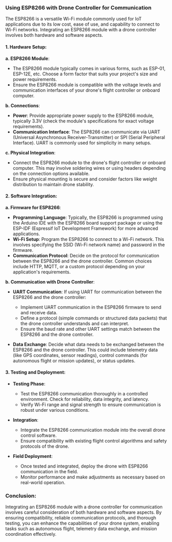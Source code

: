 ### Using ESP8266 with Drone Controller for Communication

The ESP8266 is a versatile Wi-Fi module commonly used for IoT applications due to its low cost, ease of use, and capability to connect to Wi-Fi networks. Integrating an ESP8266 module with a drone controller involves both hardware and software aspects.

#### 1. Hardware Setup:

**a. ESP8266 Module**: 

- The ESP8266 module typically comes in various forms, such as ESP-01, ESP-12E, etc. Choose a form factor that suits your project's size and power requirements.
- Ensure the ESP8266 module is compatible with the voltage levels and communication interfaces of your drone's flight controller or onboard computer.

**b. Connections**: 

- **Power**: Provide appropriate power supply to the ESP8266 module, typically 3.3V (check the module's specifications for exact voltage requirements).
- **Communication Interface**: The ESP8266 can communicate via UART (Universal Asynchronous Receiver-Transmitter) or SPI (Serial Peripheral Interface). UART is commonly used for simplicity in many setups.

**c. Physical Integration**: 

- Connect the ESP8266 module to the drone's flight controller or onboard computer. This may involve soldering wires or using headers depending on the connection options available.
- Ensure physical mounting is secure and consider factors like weight distribution to maintain drone stability.

#### 2. Software Integration:

**a. Firmware for ESP8266**:

- **Programming Language**: Typically, the ESP8266 is programmed using the Arduino IDE with the ESP8266 board support package or using the ESP-IDF (Espressif IoT Development Framework) for more advanced applications.
- **Wi-Fi Setup**: Program the ESP8266 to connect to a Wi-Fi network. This involves specifying the SSID (Wi-Fi network name) and password in the firmware.
- **Communication Protocol**: Decide on the protocol for communication between the ESP8266 and the drone controller. Common choices include HTTP, MQTT, or a custom protocol depending on your application's requirements.
  
**b. Communication with Drone Controller**:

- **UART Communication**: If using UART for communication between the ESP8266 and the drone controller:
  - Implement UART communication in the ESP8266 firmware to send and receive data.
  - Define a protocol (simple commands or structured data packets) that the drone controller understands and can interpret.
  - Ensure the baud rate and other UART settings match between the ESP8266 and the drone controller.
  
- **Data Exchange**: Decide what data needs to be exchanged between the ESP8266 and the drone controller. This could include telemetry data (like GPS coordinates, sensor readings), control commands (for autonomous flight or mission updates), or status updates.

#### 3. Testing and Deployment:

- **Testing Phase**: 
  - Test the ESP8266 communication thoroughly in a controlled environment. Check for reliability, data integrity, and latency.
  - Verify Wi-Fi range and signal strength to ensure communication is robust under various conditions.
  
- **Integration**: 
  - Integrate the ESP8266 communication module into the overall drone control software.
  - Ensure compatibility with existing flight control algorithms and safety protocols of the drone.
  
- **Field Deployment**: 
  - Once tested and integrated, deploy the drone with ESP8266 communication in the field.
  - Monitor performance and make adjustments as necessary based on real-world operation.

### Conclusion:

Integrating an ESP8266 module with a drone controller for communication involves careful consideration of both hardware and software aspects. By ensuring compatibility, reliable communication protocols, and thorough testing, you can enhance the capabilities of your drone system, enabling tasks such as autonomous flight, telemetry data exchange, and mission coordination effectively.

